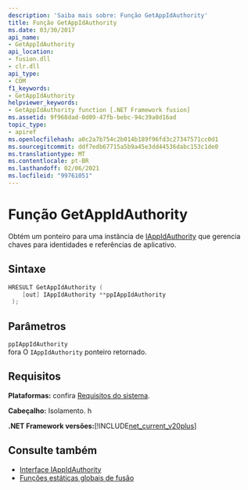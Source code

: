```yaml
---
description: 'Saiba mais sobre: Função GetAppIdAuthority'
title: Função GetAppIdAuthority
ms.date: 03/30/2017
api_name:
- GetAppIdAuthority
api_location:
- fusion.dll
- clr.dll
api_type:
- COM
f1_keywords:
- GetAppIdAuthority
helpviewer_keywords:
- GetAppIdAuthority function [.NET Framework fusion]
ms.assetid: 9f968dad-0d09-47fb-bebc-94c39a0d16ad
topic_type:
- apiref
ms.openlocfilehash: a0c2a7b754c2b014b189f96fd3c27347571cc0d1
ms.sourcegitcommit: ddf7edb67715a5b9a45e3dd44536dabc153c1de0
ms.translationtype: MT
ms.contentlocale: pt-BR
ms.lasthandoff: 02/06/2021
ms.locfileid: "99761051"
---
```

# <a name="getappidauthority-function"></a>Função GetAppIdAuthority

Obtém um ponteiro para uma instância de [IAppIdAuthority](iappidauthority-interface.md) que gerencia chaves para identidades e referências de aplicativo.  
  
## <a name="syntax"></a>Sintaxe  
  
```cpp  
HRESULT GetAppIdAuthority (  
    [out] IAppIdAuthority **ppIAppIdAuthority  
 );  
```  
  
## <a name="parameters"></a>Parâmetros  

 `ppIAppIdAuthority`  
 fora O `IAppIdAuthority` ponteiro retornado.  
  
## <a name="requirements"></a>Requisitos  

 **Plataformas:** confira [Requisitos do sistema](../../get-started/system-requirements.md).  
  
 **Cabeçalho:** Isolamento. h  
  
 **.NET Framework versões:**[!INCLUDE[net_current_v20plus](../../../../includes/net-current-v20plus-md.md)]  
  
## <a name="see-also"></a>Consulte também

- [Interface IAppIdAuthority](iappidauthority-interface.md)
- [Funções estáticas globais de fusão](fusion-global-static-functions.md)
